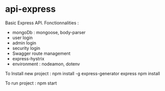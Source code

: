 # api-express
Basic Express API. Fonctionnalities : 
- mongoDb : mongoose, body-parser
- user login
- admin login
- security login
- Swagger route management
- express-hystrix
- environment : nodeamon, dotenv

To Install new project : 
npm install -g express-generator
express
npm install

To run project : 
npm start


